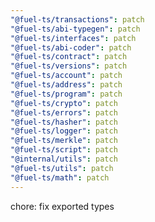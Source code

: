 ```yaml
---
"@fuel-ts/transactions": patch
"@fuel-ts/abi-typegen": patch
"@fuel-ts/interfaces": patch
"@fuel-ts/abi-coder": patch
"@fuel-ts/contract": patch
"@fuel-ts/versions": patch
"@fuel-ts/account": patch
"@fuel-ts/address": patch
"@fuel-ts/program": patch
"@fuel-ts/crypto": patch
"@fuel-ts/errors": patch
"@fuel-ts/hasher": patch
"@fuel-ts/logger": patch
"@fuel-ts/merkle": patch
"@fuel-ts/script": patch
"@internal/utils": patch
"@fuel-ts/utils": patch
"@fuel-ts/math": patch
---
```


chore: fix exported types
